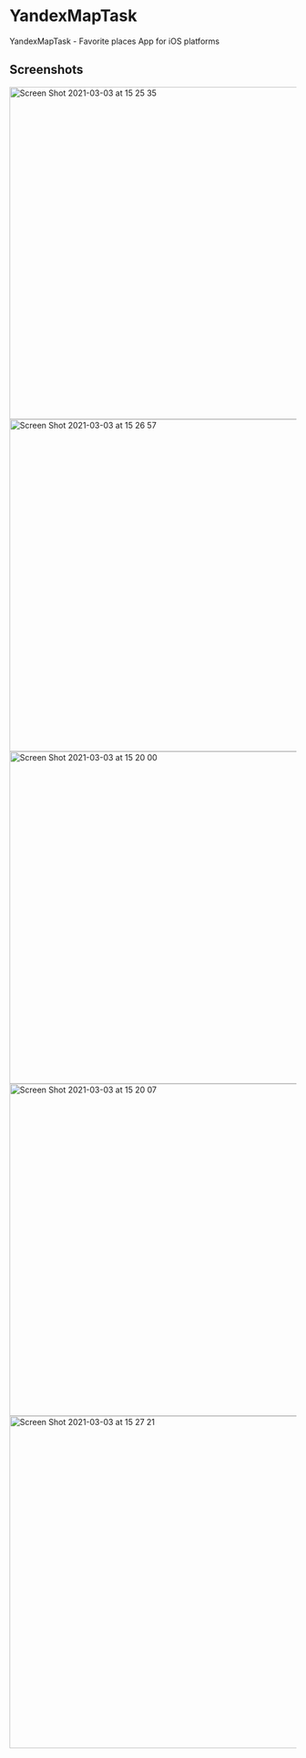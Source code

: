 # YandexMapTask
YandexMapTask - Favorite places App for iOS platforms

## Screenshots
<img width="583" alt="Screen Shot 2021-03-03 at 15 25 35" src="https://user-images.githubusercontent.com/18140319/109793230-338eb200-7c36-11eb-9b01-634f2b5fcb88.png">
<img width="583" alt="Screen Shot 2021-03-03 at 15 26 57" src="https://user-images.githubusercontent.com/18140319/109793206-2d98d100-7c36-11eb-9424-88f5109ee37a.png">
<img width="583" alt="Screen Shot 2021-03-03 at 15 20 00" src="https://user-images.githubusercontent.com/18140319/109793232-34bfdf00-7c36-11eb-8c3a-7444c4db088d.png">
<img width="583" alt="Screen Shot 2021-03-03 at 15 20 07" src="https://user-images.githubusercontent.com/18140319/109793231-34274880-7c36-11eb-9dcf-f8f0b8bdd60b.png">
<img width="583" alt="Screen Shot 2021-03-03 at 15 27 21" src="https://user-images.githubusercontent.com/18140319/109793225-325d8500-7c36-11eb-9312-55745a3358e2.png">
